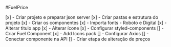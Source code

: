 #FuelPrice

[x] - Criar projeto e preparar json server
[x] - Criar pastas e estrutura do projeto
[x] - Criar os componentes
[x] - Importa fonts - Roboto e Digital
[x] - Alterar titulo app
[x] - Alterar ícone
[x] - Configurar styled-components
[] - Criar Fuel Component
[x] - Add Icons pack
[] - Configurar Axios
[] - Conectar componente na API
[] - Criar etapa de alteração de preços
